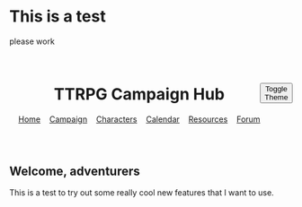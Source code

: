 # This is a test
please work

<!doctype html>
<html lang="en">
<head>

  <meta charset="utf-8">
  <meta name="viewport" content="width=device-width,initial-scale=1">
  <link href="https://fonts.googleapis.com/css2?family=Cinzel:wght@400;700&family=Cinzel+Decorative&family=Orbitron:wght@400;700&display=swap" rel="stylesheet">

  <title>TTRPG Campaign Hub</title>
  <link id="themeStylesheet" rel="stylesheet" href="highfantasy.css">
  <script src="theme-toggle.js" defer></script>
  <style>/* quick inline helper so the hero looks ok before CSS loads */ header{display:flex;align-items:center;justify-content:space-between;padding:1rem;} nav{display:flex;gap:1rem;}</style>
</head>
<body>
  <header>
    <div>
      <h1>TTRPG Campaign Hub</h1>
      <nav aria-label="Main">
        <a href="index.html">Home</a>
        <a href="campaign.html">Campaign</a>
        <a href="characters.html">Characters</a>
        <a href="calendar.html">Calendar</a>
        <a href="resources.html">Resources</a>
        <a href="forum.html">Forum</a>
      </nav>
    </div>
    <div>
      <button id="toggleTheme" aria-pressed="false">Toggle Theme</button>
    </div>
  </header>

  <main>
    <section class="hero">
      <h2>Welcome, adventurers</h2>
      <p>This is a test to try out some really cool new features that I want to use.</p>
          </section>
  </main>
</body>
</html>
